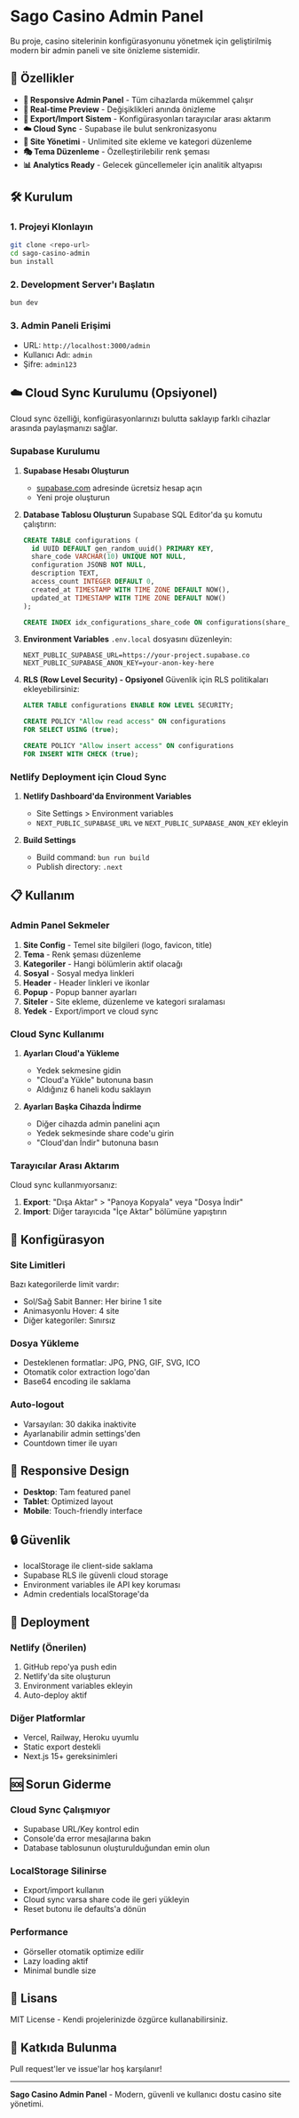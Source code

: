 # Sago Casino Admin Panel

Bu proje, casino sitelerinin konfigürasyonunu yönetmek için geliştirilmiş modern bir admin paneli ve site önizleme sistemidir.

## 🚀 Özellikler

- **📱 Responsive Admin Panel** - Tüm cihazlarda mükemmel çalışır
- **🎨 Real-time Preview** - Değişiklikleri anında önizleme
- **🔄 Export/Import Sistem** - Konfigürasyonları tarayıcılar arası aktarım
- **☁️ Cloud Sync** - Supabase ile bulut senkronizasyonu
- **🎯 Site Yönetimi** - Unlimited site ekleme ve kategori düzenleme
- **🎭 Tema Düzenleme** - Özelleştirilebilir renk şeması
- **📊 Analytics Ready** - Gelecek güncellemeler için analitik altyapısı

## 🛠️ Kurulum

### 1. Projeyi Klonlayın
```bash
git clone <repo-url>
cd sago-casino-admin
bun install
```

### 2. Development Server'ı Başlatın
```bash
bun dev
```

### 3. Admin Paneli Erişimi
- URL: `http://localhost:3000/admin`
- Kullanıcı Adı: `admin`
- Şifre: `admin123`

## ☁️ Cloud Sync Kurulumu (Opsiyonel)

Cloud sync özelliği, konfigürasyonlarınızı bulutta saklayıp farklı cihazlar arasında paylaşmanızı sağlar.

### Supabase Kurulumu

1. **Supabase Hesabı Oluşturun**
   - [supabase.com](https://supabase.com) adresinde ücretsiz hesap açın
   - Yeni proje oluşturun

2. **Database Tablosu Oluşturun**
   Supabase SQL Editor'da şu komutu çalıştırın:
   ```sql
   CREATE TABLE configurations (
     id UUID DEFAULT gen_random_uuid() PRIMARY KEY,
     share_code VARCHAR(10) UNIQUE NOT NULL,
     configuration JSONB NOT NULL,
     description TEXT,
     access_count INTEGER DEFAULT 0,
     created_at TIMESTAMP WITH TIME ZONE DEFAULT NOW(),
     updated_at TIMESTAMP WITH TIME ZONE DEFAULT NOW()
   );

   CREATE INDEX idx_configurations_share_code ON configurations(share_code);
   ```

3. **Environment Variables**
   `.env.local` dosyasını düzenleyin:
   ```env
   NEXT_PUBLIC_SUPABASE_URL=https://your-project.supabase.co
   NEXT_PUBLIC_SUPABASE_ANON_KEY=your-anon-key-here
   ```

4. **RLS (Row Level Security) - Opsiyonel**
   Güvenlik için RLS politikaları ekleyebilirsiniz:
   ```sql
   ALTER TABLE configurations ENABLE ROW LEVEL SECURITY;

   CREATE POLICY "Allow read access" ON configurations
   FOR SELECT USING (true);

   CREATE POLICY "Allow insert access" ON configurations
   FOR INSERT WITH CHECK (true);
   ```

### Netlify Deployment için Cloud Sync

1. **Netlify Dashboard'da Environment Variables**
   - Site Settings > Environment variables
   - `NEXT_PUBLIC_SUPABASE_URL` ve `NEXT_PUBLIC_SUPABASE_ANON_KEY` ekleyin

2. **Build Settings**
   - Build command: `bun run build`
   - Publish directory: `.next`

## 📋 Kullanım

### Admin Panel Sekmeler

1. **Site Config** - Temel site bilgileri (logo, favicon, title)
2. **Tema** - Renk şeması düzenleme
3. **Kategoriler** - Hangi bölümlerin aktif olacağı
4. **Sosyal** - Sosyal medya linkleri
5. **Header** - Header linkleri ve ikonlar
6. **Popup** - Popup banner ayarları
7. **Siteler** - Site ekleme, düzenleme ve kategori sıralaması
8. **Yedek** - Export/import ve cloud sync

### Cloud Sync Kullanımı

1. **Ayarları Cloud'a Yükleme**
   - Yedek sekmesine gidin
   - "Cloud'a Yükle" butonuna basın
   - Aldığınız 6 haneli kodu saklayın

2. **Ayarları Başka Cihazda İndirme**
   - Diğer cihazda admin panelini açın
   - Yedek sekmesinde share code'u girin
   - "Cloud'dan İndir" butonuna basın

### Tarayıcılar Arası Aktarım

Cloud sync kullanmıyorsanız:

1. **Export**: "Dışa Aktar" > "Panoya Kopyala" veya "Dosya İndir"
2. **Import**: Diğer tarayıcıda "İçe Aktar" bölümüne yapıştırın

## 🔧 Konfigürasyon

### Site Limitleri

Bazı kategorilerde limit vardır:
- Sol/Sağ Sabit Banner: Her birine 1 site
- Animasyonlu Hover: 4 site
- Diğer kategoriler: Sınırsız

### Dosya Yükleme

- Desteklenen formatlar: JPG, PNG, GIF, SVG, ICO
- Otomatik color extraction logo'dan
- Base64 encoding ile saklama

### Auto-logout

- Varsayılan: 30 dakika inaktivite
- Ayarlanabilir admin settings'den
- Countdown timer ile uyarı

## 📱 Responsive Design

- **Desktop**: Tam featured panel
- **Tablet**: Optimized layout
- **Mobile**: Touch-friendly interface

## 🔒 Güvenlik

- localStorage ile client-side saklama
- Supabase RLS ile güvenli cloud storage
- Environment variables ile API key koruması
- Admin credentials localStorage'da

## 🚀 Deployment

### Netlify (Önerilen)

1. GitHub repo'ya push edin
2. Netlify'da site oluşturun
3. Environment variables ekleyin
4. Auto-deploy aktif

### Diğer Platformlar

- Vercel, Railway, Heroku uyumlu
- Static export destekli
- Next.js 15+ gereksinimleri

## 🆘 Sorun Giderme

### Cloud Sync Çalışmıyor
- Supabase URL/Key kontrol edin
- Console'da error mesajlarına bakın
- Database tablosunun oluşturulduğundan emin olun

### LocalStorage Silinirse
- Export/import kullanın
- Cloud sync varsa share code ile geri yükleyin
- Reset butonu ile defaults'a dönün

### Performance
- Görseller otomatik optimize edilir
- Lazy loading aktif
- Minimal bundle size

## 📄 Lisans

MIT License - Kendi projelerinizde özgürce kullanabilirsiniz.

## 🤝 Katkıda Bulunma

Pull request'ler ve issue'lar hoş karşılanır!

---

**Sago Casino Admin Panel** - Modern, güvenli ve kullanıcı dostu casino site yönetimi.
